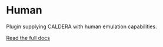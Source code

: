 # Human

Plugin supplying CALDERA with human emulation capabilities.

[Read the full docs](https://github.com/mitre/caldera/wiki/Plugins-human)
